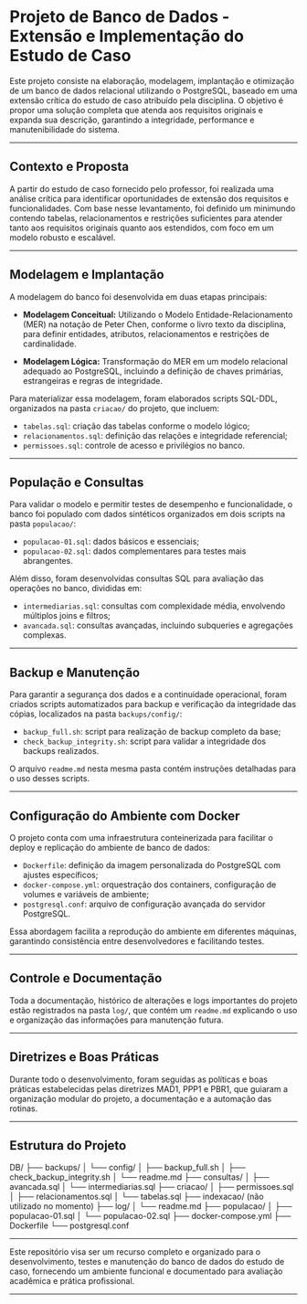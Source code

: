 # Projeto de Banco de Dados - Extensão e Implementação do Estudo de Caso

Este projeto consiste na elaboração, modelagem, implantação e otimização de um banco de dados relacional utilizando o PostgreSQL, baseado em uma extensão crítica do estudo de caso atribuído pela disciplina. O objetivo é propor uma solução completa que atenda aos requisitos originais e expanda sua descrição, garantindo a integridade, performance e manutenibilidade do sistema.

---

## Contexto e Proposta

A partir do estudo de caso fornecido pelo professor, foi realizada uma análise crítica para identificar oportunidades de extensão dos requisitos e funcionalidades. Com base nesse levantamento, foi definido um minimundo contendo tabelas, relacionamentos e restrições suficientes para atender tanto aos requisitos originais quanto aos estendidos, com foco em um modelo robusto e escalável.

---

## Modelagem e Implantação

A modelagem do banco foi desenvolvida em duas etapas principais:

- **Modelagem Conceitual:** Utilizando o Modelo Entidade-Relacionamento (MER) na notação de Peter Chen, conforme o livro texto da disciplina, para definir entidades, atributos, relacionamentos e restrições de cardinalidade.

- **Modelagem Lógica:** Transformação do MER em um modelo relacional adequado ao PostgreSQL, incluindo a definição de chaves primárias, estrangeiras e regras de integridade.

Para materializar essa modelagem, foram elaborados scripts SQL-DDL, organizados na pasta `criacao/` do projeto, que incluem:

- `tabelas.sql`: criação das tabelas conforme o modelo lógico;
- `relacionamentos.sql`: definição das relações e integridade referencial;
- `permissoes.sql`: controle de acesso e privilégios no banco.

---

## População e Consultas

Para validar o modelo e permitir testes de desempenho e funcionalidade, o banco foi populado com dados sintéticos organizados em dois scripts na pasta `populacao/`:

- `populacao-01.sql`: dados básicos e essenciais;
- `populacao-02.sql`: dados complementares para testes mais abrangentes.

Além disso, foram desenvolvidas consultas SQL para avaliação das operações no banco, divididas em:

- `intermediarias.sql`: consultas com complexidade média, envolvendo múltiplos joins e filtros;
- `avancada.sql`: consultas avançadas, incluindo subqueries e agregações complexas.

---

## Backup e Manutenção

Para garantir a segurança dos dados e a continuidade operacional, foram criados scripts automatizados para backup e verificação da integridade das cópias, localizados na pasta `backups/config/`:

- `backup_full.sh`: script para realização de backup completo da base;
- `check_backup_integrity.sh`: script para validar a integridade dos backups realizados.

O arquivo `readme.md` nesta mesma pasta contém instruções detalhadas para o uso desses scripts.

---

## Configuração do Ambiente com Docker

O projeto conta com uma infraestrutura conteinerizada para facilitar o deploy e replicação do ambiente de banco de dados:

- `Dockerfile`: definição da imagem personalizada do PostgreSQL com ajustes específicos;
- `docker-compose.yml`: orquestração dos containers, configuração de volumes e variáveis de ambiente;
- `postgresql.conf`: arquivo de configuração avançada do servidor PostgreSQL.

Essa abordagem facilita a reprodução do ambiente em diferentes máquinas, garantindo consistência entre desenvolvedores e facilitando testes.

---

## Controle e Documentação

Toda a documentação, histórico de alterações e logs importantes do projeto estão registrados na pasta `log/`, que contém um `readme.md` explicando o uso e organização das informações para manutenção futura.

---

## Diretrizes e Boas Práticas

Durante todo o desenvolvimento, foram seguidas as políticas e boas práticas estabelecidas pelas diretrizes MAD1, PPP1 e PBR1, que guiaram a organização modular do projeto, a documentação e a automação das rotinas.

---

## Estrutura do Projeto

DB/
├── backups/
│ └── config/
│ ├── backup_full.sh
│ ├── check_backup_integrity.sh
│ └── readme.md
├── consultas/
│ ├── avancada.sql
│ └── intermediarias.sql
├── criacao/
│ ├── permissoes.sql
│ ├── relacionamentos.sql
│ └── tabelas.sql
├── indexacao/ (não utilizado no momento)
├── log/
│ └── readme.md
├── populacao/
│ ├── populacao-01.sql
│ └── populacao-02.sql
├── docker-compose.yml
├── Dockerfile
└── postgresql.conf

---

Este repositório visa ser um recurso completo e organizado para o desenvolvimento, testes e manutenção do banco de dados do estudo de caso, fornecendo um ambiente funcional e documentado para avaliação acadêmica e prática profissional.

---
